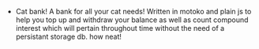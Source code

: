 - Cat bank! 
  A bank for all your cat needs! Written in motoko and plain js to help you top up and withdraw your balance as well as count compound interest which will    pertain throughout time without the need of a persistant storage db. how neat!
